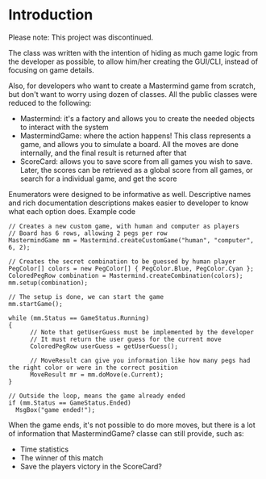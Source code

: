 # Introduction

Please note: This project was discontinued.

The class was written with the intention of hiding as much game logic from the developer as possible, to allow him/her creating the GUI/CLI, instead of focusing on game details.

Also, for developers who want to create a Mastermind game from scratch, but don't want to worry using dozen of classes. All the public classes were reduced to the following:

 * Mastermind: it's a factory and allows you to create the needed objects to interact with the system
 * MastermindGame: where the action happens! This class represents a game, and allows you to simulate a board. All the moves are done internally, and the final result is returned after that
 * ScoreCard: allows you to save score from all games you wish to save. Later, the scores can be retrieved as a global score from all games, or search for a individual game, and get the score 

Enumerators were designed to be informative as well. Descriptive names and rich documentation descriptions makes easier to developer to know what each option does.
Example code

    // Creates a new custom game, with human and computer as players
    // Board has 6 rows, allowing 2 pegs per row
    MastermindGame mm = Mastermind.createCustomGame("human", "computer", 6, 2);
    
    // Creates the secret combination to be guessed by human player
    PegColor[] colors = new PegColor[] { PegColor.Blue, PegColor.Cyan };
    ColoredPegRow combination = Mastermind.createCombination(colors);
    mm.setup(combination);
    
    // The setup is done, we can start the game
    mm.startGame();
    
    while (mm.Status == GameStatus.Running)
    {
          // Note that getUserGuess must be implemented by the developer
          // It must return the user guess for the current move
          ColoredPegRow userGuess = getUserGuess();
        
          // MoveResult can give you information like how many pegs had the right color or were in the correct position
          MoveResult mr = mm.doMove(e.Current);
    }
    
    // Outside the loop, means the game already ended
    if (mm.Status == GameStatus.Ended)
      MsgBox("game ended!");

When the game ends, it's not possible to do more moves, but there is a lot of information that MastermindGame? classe can still provide, such as:

 * Time statistics
 * The winner of this match
 * Save the players victory in the ScoreCard? 
